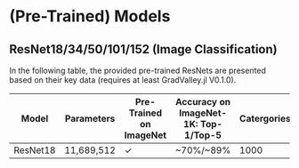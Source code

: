 # (Pre-Trained) Models

## ResNet18/34/50/101/152 (Image Classification)

In the following table, the provided pre-trained ResNets are presented based on their key data (requires at least GradValley.jl V0.1.0). 

| Model    | Parameters | Pre-Trained on ImageNet | Accuracy on ImageNet-1K: Top-1/Top-5 | Catergories | File size    | Download                                                                  |
|----------|------------|-------------------------|--------------------------------------|-------------|--------------|---------------------------------------------------------------------------|
| ResNet18 | 11,689,512 | ✓                       | ~70%/~89%                            | 1000        | 178MB        |   [Here](https://github.com/jonas208/GradValley.jl/tree/main/tutorials)   |